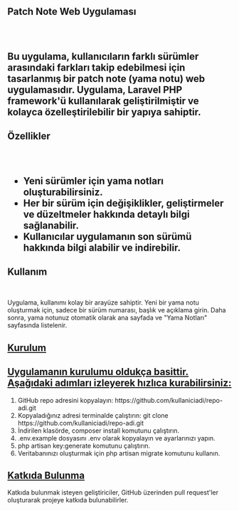 <h2>Patch Note Web Uygulaması<h2>
<br>    
<p>Bu uygulama, kullanıcıların farklı sürümler arasındaki farkları takip edebilmesi için tasarlanmış bir patch note (yama notu) web uygulamasıdır. Uygulama, Laravel PHP framework'ü kullanılarak geliştirilmiştir ve kolayca özelleştirilebilir bir yapıya sahiptir.</p>

<h2>Özellikler<h2> 
<br>    
<ul>
  <li>Yeni sürümler için yama notları oluşturabilirsiniz.</li>
  <li>Her bir sürüm için değişiklikler, geliştirmeler ve düzeltmeler hakkında detaylı bilgi sağlanabilir.</li>
  <li>Kullanıcılar uygulamanın son sürümü hakkında bilgi alabilir ve indirebilir.</li>
</ul>    

<h2>Kullanım</h2>
<br>
<p>Uygulama, kullanımı kolay bir arayüze sahiptir. Yeni bir yama notu oluşturmak için, sadece bir sürüm numarası, başlık ve açıklama girin. Daha sonra, yama notunuz otomatik olarak ana sayfada ve "Yama Notları" sayfasında listelenir.</p>

<h2 style="text-decoration: underline;">Kurulum</h2>
<h2 style="text-decoration: underline;">Uygulamanın kurulumu oldukça basittir. Aşağıdaki adımları izleyerek hızlıca kurabilirsiniz:</h2>
<ol>
  <li>GitHub repo adresini kopyalayın: https://github.com/kullaniciadi/repo-adi.git</li>
  <li>Kopyaladığınız adresi terminalde çalıştırın: git clone https://github.com/kullaniciadi/repo-adi.git</li>
  <li>İndirilen klasörde, composer install komutunu çalıştırın.</li>
  <li>.env.example dosyasını .env olarak kopyalayın ve ayarlarınızı yapın.</li>
  <li>php artisan key:generate komutunu çalıştırın.</li>
  <li>Veritabanınızı oluşturmak için php artisan migrate komutunu kullanın.</li>
</ol>

<h2 style="text-decoration: underline;">Katkıda Bulunma</h2>
<p>Katkıda bulunmak isteyen geliştiriciler, GitHub üzerinden pull request'ler oluşturarak projeye katkıda bulunabilirler.</p>
